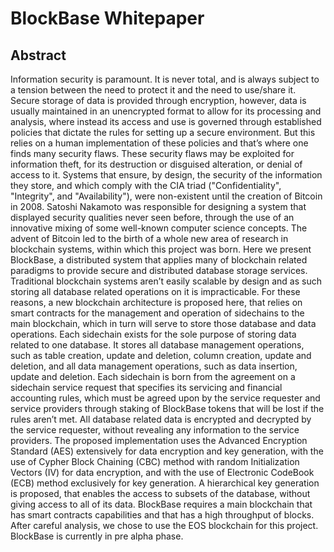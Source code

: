 # BlockBase Whitepaper
## Abstract
Information security is paramount. It is never total, and is always subject to a tension between the need to protect it and the need to use/share it. Secure storage of data is provided through encryption, however, data is usually maintained in an unencrypted format to allow for its processing and analysis, where instead its access and use is governed through established policies that dictate the rules for setting up a secure environment. But this relies on a human implementation of these policies and that’s where one finds many security flaws. These security flaws may be exploited for information theft, for its destruction or disguised alteration, or denial of access to it. Systems that ensure, by design, the security of the information they store, and which comply with the CIA triad ("Confidentiality", "Integrity", and "Availability"), were non-existent until the creation of Bitcoin in 2008. Satoshi Nakamoto was responsible for designing a system that displayed security qualities never seen before, through the use of an innovative mixing of some well-known computer science concepts. The advent of Bitcoin led to the birth of a whole new area of ​​research in blockchain systems, within which this project was born.  Here we present BlockBase, a distributed system that applies many of blockchain related paradigms to provide secure and distributed database storage services. Traditional blockchain systems aren’t easily scalable by design and as such storing all database related operations on it is impracticable. For these reasons, a new blockchain architecture is proposed here, that relies on smart contracts for the management and operation of sidechains to the main blockchain, which in turn will serve to store those database and data operations. Each sidechain exists for the sole purpose of storing data related to one database. It stores all database management operations, such as table creation, update and deletion, column creation, update and deletion, and all data management operations, such as data insertion, update and deletion. Each sidechain is born from the agreement on a sidechain service request that specifies its servicing and financial accounting rules, which must be agreed upon by the service requester and service providers through staking of BlockBase tokens that will be lost if the rules aren’t met. All database related data is encrypted and decrypted by the service requester, without revealing any information to the service providers. The proposed implementation uses the Advanced Encryption Standard (AES) extensively for data encryption and key generation, with the use of Cypher Block Chaining (CBC) method with random Initialization Vectors (IV) for data encryption, and with the use of Electronic CodeBook  (ECB) method exclusively for key generation. A hierarchical key generation is proposed, that enables the access to subsets of the database, without giving access to all of its data. BlockBase requires a main blockchain that has smart contracts capabilities and that has a high throughput of blocks. After careful analysis, we chose to use the EOS blockchain for this project. BlockBase is currently in pre alpha phase.
